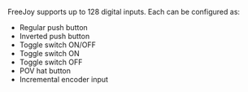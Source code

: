FreeJoy supports up to 128 digital inputs. Each can be configured as:

* Regular push button
* Inverted push button
* Toggle switch ON/OFF
* Toggle switch ON
* Toggle switch OFF
* POV hat button
* Incremental encoder input
